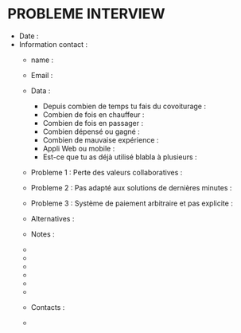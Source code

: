 # PROBLEME INTERVIEW

- Date :  
- Information contact : 
  - name :  
  - Email :  
  - Data :  
    - Depuis combien de temps tu fais du covoiturage :
    - Combien de fois en chauffeur : 
    - Combien de fois en passager : 
    - Combien dépensé ou gagné : 
    - Combien de mauvaise expérience :  
    - Appli Web ou mobile :  
    - Est-ce que tu as déjà utilisé blabla à plusieurs :  

  - Probleme 1 : Perte des valeurs collaboratives :

  - Probleme 2 : Pas adapté aux solutions de dernières minutes :

  - Probleme 3 : Système de paiement arbitraire et pas explicite :

  - Alternatives : 

  - Notes :  
  
  - 
  - 
  -
  -
  -
  -
  - Contacts :
 
  -   
